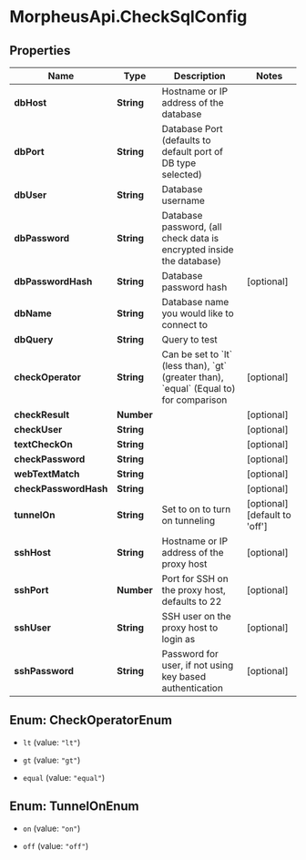 # MorpheusApi.CheckSqlConfig

## Properties

Name | Type | Description | Notes
------------ | ------------- | ------------- | -------------
**dbHost** | **String** | Hostname or IP address of the database | 
**dbPort** | **String** | Database Port (defaults to default port of DB type selected) | 
**dbUser** | **String** | Database username | 
**dbPassword** | **String** | Database password, (all check data is encrypted inside the database) | 
**dbPasswordHash** | **String** | Database password hash | [optional] 
**dbName** | **String** | Database name you would like to connect to | 
**dbQuery** | **String** | Query to test | 
**checkOperator** | **String** | Can be set to &#x60;lt&#x60; (less than), &#x60;gt&#x60; (greater than), &#x60;equal&#x60; (Equal to) for comparison | [optional] 
**checkResult** | **Number** |  | [optional] 
**checkUser** | **String** |  | [optional] 
**textCheckOn** | **String** |  | [optional] 
**checkPassword** | **String** |  | [optional] 
**webTextMatch** | **String** |  | [optional] 
**checkPasswordHash** | **String** |  | [optional] 
**tunnelOn** | **String** | Set to on to turn on tunneling | [optional] [default to &#39;off&#39;]
**sshHost** | **String** | Hostname or IP address of the proxy host | [optional] 
**sshPort** | **Number** | Port for SSH on the proxy host, defaults to 22 | [optional] 
**sshUser** | **String** | SSH user on the proxy host to login as | [optional] 
**sshPassword** | **String** | Password for user, if not using key based authentication | [optional] 



## Enum: CheckOperatorEnum


* `lt` (value: `"lt"`)

* `gt` (value: `"gt"`)

* `equal` (value: `"equal"`)





## Enum: TunnelOnEnum


* `on` (value: `"on"`)

* `off` (value: `"off"`)




